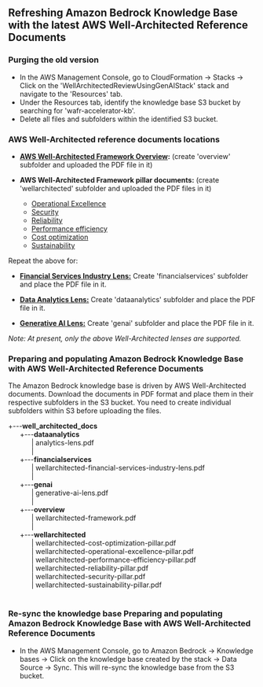 ## Refreshing Amazon Bedrock Knowledge Base with the latest AWS Well-Architected Reference Documents 

### Purging the old version

* In the AWS Management Console, go to CloudFormation -> Stacks -> Click on the 'WellArchitectedReviewUsingGenAIStack' stack and navigate to the 'Resources' tab.
* Under the Resources tab, identify the knowledge base S3 bucket by searching for 'wafr-accelerator-kb'.
* Delete all files and subfolders within the identified S3 bucket.

### AWS Well-Architected reference documents locations

* **[AWS Well-Architected Framework Overview](https://docs.aws.amazon.com/pdfs/wellarchitected/latest/framework/wellarchitected-framework.pdf):** (create 'overview' subfolder and uploaded the PDF file in it)

* **AWS Well-Architected Framework pillar documents:** (create 'wellarchitected' subfolder and uploaded the PDF files in it)
 
	* [Operational Excellence](https://docs.aws.amazon.com/pdfs/wellarchitected/latest/operational-excellence-pillar/wellarchitected-operational-excellence-pillar.pdf)
	* [Security](https://docs.aws.amazon.com/pdfs/wellarchitected/latest/security-pillar/wellarchitected-security-pillar.pdf)
	* [Reliability](https://docs.aws.amazon.com/pdfs/wellarchitected/latest/reliability-pillar/wellarchitected-reliability-pillar.pdf)
	* [Performance efficiency](https://docs.aws.amazon.com/pdfs/wellarchitected/latest/performance-efficiency-pillar/wellarchitected-performance-efficiency-pillar.pdf)
	* [Cost optimization](https://docs.aws.amazon.com/pdfs/wellarchitected/latest/cost-optimization-pillar/wellarchitected-cost-optimization-pillar.pdf)
	* [Sustainability](https://docs.aws.amazon.com/pdfs/wellarchitected/latest/sustainability-pillar/wellarchitected-sustainability-pillar.pdf)

Repeat the above for:<br/>
 
* **[Financial Services Industry Lens:](https://docs.aws.amazon.com/pdfs/wellarchitected/latest/financial-services-industry-lens/wellarchitected-financial-services-industry-lens.pdf)** Create 'financialservices' subfolder and place the PDF file in it. 

* **[Data Analytics Lens:](https://docs.aws.amazon.com/pdfs/wellarchitected/latest/analytics-lens/analytics-lens.pdf)**  Create 'dataanalytics' subfolder and place the PDF file in it. 

* **[Generative AI Lens:](https://docs.aws.amazon.com/pdfs/wellarchitected/latest/generative-ai-lens/generative-ai-lens.pdf)**  Create 'genai' subfolder and place the PDF file in it.  

*Note: At present, only the above Well-Architected lenses are supported.*
  
### Preparing and populating Amazon Bedrock Knowledge Base with AWS Well-Architected Reference Documents

The Amazon Bedrock knowledge base is driven by AWS Well-Architected documents. Download the documents in PDF format and place them in their respective subfolders in the S3 bucket. You need to create individual subfolders within S3 before uploading the files. 

+---**well_architected_docs**<br/> 
&nbsp;&nbsp;&nbsp;&nbsp;&nbsp;&nbsp;+---**dataanalytics**<br/> 
&nbsp;&nbsp;&nbsp;&nbsp;&nbsp;&nbsp;&nbsp;&nbsp;&nbsp;&nbsp;&nbsp;&nbsp;|       analytics-lens.pdf<br/> 
&nbsp;&nbsp;&nbsp;&nbsp;&nbsp;&nbsp;&nbsp;&nbsp;&nbsp;&nbsp;&nbsp;&nbsp;|<br/> 
&nbsp;&nbsp;&nbsp;&nbsp;&nbsp;&nbsp;+---**financialservices**<br/> 
&nbsp;&nbsp;&nbsp;&nbsp;&nbsp;&nbsp;&nbsp;&nbsp;&nbsp;&nbsp;&nbsp;&nbsp;|       wellarchitected-financial-services-industry-lens.pdf<br/> 
&nbsp;&nbsp;&nbsp;&nbsp;&nbsp;&nbsp;&nbsp;&nbsp;&nbsp;&nbsp;&nbsp;&nbsp;|<br/> 
&nbsp;&nbsp;&nbsp;&nbsp;&nbsp;&nbsp;+---**genai**<br/> 
&nbsp;&nbsp;&nbsp;&nbsp;&nbsp;&nbsp;&nbsp;&nbsp;&nbsp;&nbsp;&nbsp;&nbsp;|       generative-ai-lens.pdf<br/> 
&nbsp;&nbsp;&nbsp;&nbsp;&nbsp;&nbsp;&nbsp;&nbsp;&nbsp;&nbsp;&nbsp;&nbsp;|<br/> 
&nbsp;&nbsp;&nbsp;&nbsp;&nbsp;&nbsp;+---**overview**<br/> 
&nbsp;&nbsp;&nbsp;&nbsp;&nbsp;&nbsp;&nbsp;&nbsp;&nbsp;&nbsp;&nbsp;&nbsp;|       wellarchitected-framework.pdf<br/> 
&nbsp;&nbsp;&nbsp;&nbsp;&nbsp;&nbsp;&nbsp;&nbsp;&nbsp;&nbsp;&nbsp;&nbsp;|<br/> 
&nbsp;&nbsp;&nbsp;&nbsp;&nbsp;&nbsp;+---**wellarchitected**<br/> 
&nbsp;&nbsp;&nbsp;&nbsp;&nbsp;&nbsp;&nbsp;&nbsp;&nbsp;&nbsp;&nbsp;&nbsp;|        wellarchitected-cost-optimization-pillar.pdf<br/> 
&nbsp;&nbsp;&nbsp;&nbsp;&nbsp;&nbsp;&nbsp;&nbsp;&nbsp;&nbsp;&nbsp;&nbsp;|        wellarchitected-operational-excellence-pillar.pdf<br/> 
&nbsp;&nbsp;&nbsp;&nbsp;&nbsp;&nbsp;&nbsp;&nbsp;&nbsp;&nbsp;&nbsp;&nbsp;|        wellarchitected-performance-efficiency-pillar.pdf<br/> 
&nbsp;&nbsp;&nbsp;&nbsp;&nbsp;&nbsp;&nbsp;&nbsp;&nbsp;&nbsp;&nbsp;&nbsp;|        wellarchitected-reliability-pillar.pdf<br/> 
&nbsp;&nbsp;&nbsp;&nbsp;&nbsp;&nbsp;&nbsp;&nbsp;&nbsp;&nbsp;&nbsp;&nbsp;|        wellarchitected-security-pillar.pdf<br/> 
&nbsp;&nbsp;&nbsp;&nbsp;&nbsp;&nbsp;&nbsp;&nbsp;&nbsp;&nbsp;&nbsp;&nbsp;|        wellarchitected-sustainability-pillar.pdf<br/> 
 <br/> 


### Re-sync the knowledge base Preparing and populating Amazon Bedrock Knowledge Base with AWS Well-Architected Reference Documents

* In the AWS Management Console, go to Amazon Bedrock -> Knowledge bases -> Click on the knowledge base created by the stack -> Data Source -> Sync. This will re-sync the knowledge base from the S3 bucket. <br/> 
  